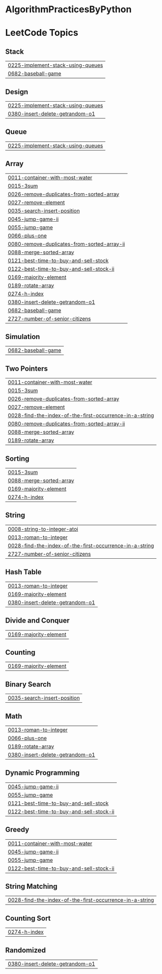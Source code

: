 # AlgorithmPracticesByPython
<!---LeetCode Topics Start-->
# LeetCode Topics
## Stack
|  |
| ------- |
| [0225-implement-stack-using-queues](https://github.com/startFromHere/AlgorithmPracticesInPython/tree/master/0225-implement-stack-using-queues) |
| [0682-baseball-game](https://github.com/startFromHere/AlgorithmPracticesInPython/tree/master/0682-baseball-game) |
## Design
|  |
| ------- |
| [0225-implement-stack-using-queues](https://github.com/startFromHere/AlgorithmPracticesInPython/tree/master/0225-implement-stack-using-queues) |
| [0380-insert-delete-getrandom-o1](https://github.com/startFromHere/AlgorithmPracticesInPython/tree/master/0380-insert-delete-getrandom-o1) |
## Queue
|  |
| ------- |
| [0225-implement-stack-using-queues](https://github.com/startFromHere/AlgorithmPracticesInPython/tree/master/0225-implement-stack-using-queues) |
## Array
|  |
| ------- |
| [0011-container-with-most-water](https://github.com/startFromHere/AlgorithmPracticesInPython/tree/master/0011-container-with-most-water) |
| [0015-3sum](https://github.com/startFromHere/AlgorithmPracticesInPython/tree/master/0015-3sum) |
| [0026-remove-duplicates-from-sorted-array](https://github.com/startFromHere/AlgorithmPracticesInPython/tree/master/0026-remove-duplicates-from-sorted-array) |
| [0027-remove-element](https://github.com/startFromHere/AlgorithmPracticesInPython/tree/master/0027-remove-element) |
| [0035-search-insert-position](https://github.com/startFromHere/AlgorithmPracticesInPython/tree/master/0035-search-insert-position) |
| [0045-jump-game-ii](https://github.com/startFromHere/AlgorithmPracticesInPython/tree/master/0045-jump-game-ii) |
| [0055-jump-game](https://github.com/startFromHere/AlgorithmPracticesInPython/tree/master/0055-jump-game) |
| [0066-plus-one](https://github.com/startFromHere/AlgorithmPracticesInPython/tree/master/0066-plus-one) |
| [0080-remove-duplicates-from-sorted-array-ii](https://github.com/startFromHere/AlgorithmPracticesInPython/tree/master/0080-remove-duplicates-from-sorted-array-ii) |
| [0088-merge-sorted-array](https://github.com/startFromHere/AlgorithmPracticesInPython/tree/master/0088-merge-sorted-array) |
| [0121-best-time-to-buy-and-sell-stock](https://github.com/startFromHere/AlgorithmPracticesInPython/tree/master/0121-best-time-to-buy-and-sell-stock) |
| [0122-best-time-to-buy-and-sell-stock-ii](https://github.com/startFromHere/AlgorithmPracticesInPython/tree/master/0122-best-time-to-buy-and-sell-stock-ii) |
| [0169-majority-element](https://github.com/startFromHere/AlgorithmPracticesInPython/tree/master/0169-majority-element) |
| [0189-rotate-array](https://github.com/startFromHere/AlgorithmPracticesInPython/tree/master/0189-rotate-array) |
| [0274-h-index](https://github.com/startFromHere/AlgorithmPracticesInPython/tree/master/0274-h-index) |
| [0380-insert-delete-getrandom-o1](https://github.com/startFromHere/AlgorithmPracticesInPython/tree/master/0380-insert-delete-getrandom-o1) |
| [0682-baseball-game](https://github.com/startFromHere/AlgorithmPracticesInPython/tree/master/0682-baseball-game) |
| [2727-number-of-senior-citizens](https://github.com/startFromHere/AlgorithmPracticesInPython/tree/master/2727-number-of-senior-citizens) |
## Simulation
|  |
| ------- |
| [0682-baseball-game](https://github.com/startFromHere/AlgorithmPracticesInPython/tree/master/0682-baseball-game) |
## Two Pointers
|  |
| ------- |
| [0011-container-with-most-water](https://github.com/startFromHere/AlgorithmPracticesInPython/tree/master/0011-container-with-most-water) |
| [0015-3sum](https://github.com/startFromHere/AlgorithmPracticesInPython/tree/master/0015-3sum) |
| [0026-remove-duplicates-from-sorted-array](https://github.com/startFromHere/AlgorithmPracticesInPython/tree/master/0026-remove-duplicates-from-sorted-array) |
| [0027-remove-element](https://github.com/startFromHere/AlgorithmPracticesInPython/tree/master/0027-remove-element) |
| [0028-find-the-index-of-the-first-occurrence-in-a-string](https://github.com/startFromHere/AlgorithmPracticesInPython/tree/master/0028-find-the-index-of-the-first-occurrence-in-a-string) |
| [0080-remove-duplicates-from-sorted-array-ii](https://github.com/startFromHere/AlgorithmPracticesInPython/tree/master/0080-remove-duplicates-from-sorted-array-ii) |
| [0088-merge-sorted-array](https://github.com/startFromHere/AlgorithmPracticesInPython/tree/master/0088-merge-sorted-array) |
| [0189-rotate-array](https://github.com/startFromHere/AlgorithmPracticesInPython/tree/master/0189-rotate-array) |
## Sorting
|  |
| ------- |
| [0015-3sum](https://github.com/startFromHere/AlgorithmPracticesInPython/tree/master/0015-3sum) |
| [0088-merge-sorted-array](https://github.com/startFromHere/AlgorithmPracticesInPython/tree/master/0088-merge-sorted-array) |
| [0169-majority-element](https://github.com/startFromHere/AlgorithmPracticesInPython/tree/master/0169-majority-element) |
| [0274-h-index](https://github.com/startFromHere/AlgorithmPracticesInPython/tree/master/0274-h-index) |
## String
|  |
| ------- |
| [0008-string-to-integer-atoi](https://github.com/startFromHere/AlgorithmPracticesInPython/tree/master/0008-string-to-integer-atoi) |
| [0013-roman-to-integer](https://github.com/startFromHere/AlgorithmPracticesInPython/tree/master/0013-roman-to-integer) |
| [0028-find-the-index-of-the-first-occurrence-in-a-string](https://github.com/startFromHere/AlgorithmPracticesInPython/tree/master/0028-find-the-index-of-the-first-occurrence-in-a-string) |
| [2727-number-of-senior-citizens](https://github.com/startFromHere/AlgorithmPracticesInPython/tree/master/2727-number-of-senior-citizens) |
## Hash Table
|  |
| ------- |
| [0013-roman-to-integer](https://github.com/startFromHere/AlgorithmPracticesInPython/tree/master/0013-roman-to-integer) |
| [0169-majority-element](https://github.com/startFromHere/AlgorithmPracticesInPython/tree/master/0169-majority-element) |
| [0380-insert-delete-getrandom-o1](https://github.com/startFromHere/AlgorithmPracticesInPython/tree/master/0380-insert-delete-getrandom-o1) |
## Divide and Conquer
|  |
| ------- |
| [0169-majority-element](https://github.com/startFromHere/AlgorithmPracticesInPython/tree/master/0169-majority-element) |
## Counting
|  |
| ------- |
| [0169-majority-element](https://github.com/startFromHere/AlgorithmPracticesInPython/tree/master/0169-majority-element) |
## Binary Search
|  |
| ------- |
| [0035-search-insert-position](https://github.com/startFromHere/AlgorithmPracticesInPython/tree/master/0035-search-insert-position) |
## Math
|  |
| ------- |
| [0013-roman-to-integer](https://github.com/startFromHere/AlgorithmPracticesInPython/tree/master/0013-roman-to-integer) |
| [0066-plus-one](https://github.com/startFromHere/AlgorithmPracticesInPython/tree/master/0066-plus-one) |
| [0189-rotate-array](https://github.com/startFromHere/AlgorithmPracticesInPython/tree/master/0189-rotate-array) |
| [0380-insert-delete-getrandom-o1](https://github.com/startFromHere/AlgorithmPracticesInPython/tree/master/0380-insert-delete-getrandom-o1) |
## Dynamic Programming
|  |
| ------- |
| [0045-jump-game-ii](https://github.com/startFromHere/AlgorithmPracticesInPython/tree/master/0045-jump-game-ii) |
| [0055-jump-game](https://github.com/startFromHere/AlgorithmPracticesInPython/tree/master/0055-jump-game) |
| [0121-best-time-to-buy-and-sell-stock](https://github.com/startFromHere/AlgorithmPracticesInPython/tree/master/0121-best-time-to-buy-and-sell-stock) |
| [0122-best-time-to-buy-and-sell-stock-ii](https://github.com/startFromHere/AlgorithmPracticesInPython/tree/master/0122-best-time-to-buy-and-sell-stock-ii) |
## Greedy
|  |
| ------- |
| [0011-container-with-most-water](https://github.com/startFromHere/AlgorithmPracticesInPython/tree/master/0011-container-with-most-water) |
| [0045-jump-game-ii](https://github.com/startFromHere/AlgorithmPracticesInPython/tree/master/0045-jump-game-ii) |
| [0055-jump-game](https://github.com/startFromHere/AlgorithmPracticesInPython/tree/master/0055-jump-game) |
| [0122-best-time-to-buy-and-sell-stock-ii](https://github.com/startFromHere/AlgorithmPracticesInPython/tree/master/0122-best-time-to-buy-and-sell-stock-ii) |
## String Matching
|  |
| ------- |
| [0028-find-the-index-of-the-first-occurrence-in-a-string](https://github.com/startFromHere/AlgorithmPracticesInPython/tree/master/0028-find-the-index-of-the-first-occurrence-in-a-string) |
## Counting Sort
|  |
| ------- |
| [0274-h-index](https://github.com/startFromHere/AlgorithmPracticesInPython/tree/master/0274-h-index) |
## Randomized
|  |
| ------- |
| [0380-insert-delete-getrandom-o1](https://github.com/startFromHere/AlgorithmPracticesInPython/tree/master/0380-insert-delete-getrandom-o1) |
<!---LeetCode Topics End-->